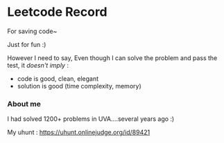 # Leetcode Record

For saving code~

Just for fun :)

However I need to say,
Even though I can solve the problem and pass the test,
it *doesn't imply* :
- code is good, clean, elegant
- solution is good (time complexity, memory)

### About me

I had solved 1200+ problems in UVA....several years ago :)

My uhunt : https://uhunt.onlinejudge.org/id/89421
